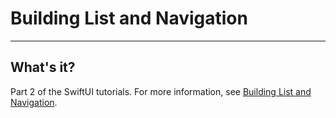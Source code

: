 # Building List and Navigation
___

## What's it?

Part 2 of the SwiftUI tutorials. For more information, see [Building List and Navigation](https://developer.apple.com/tutorials/swiftui/building-lists-and-navigation).
	
